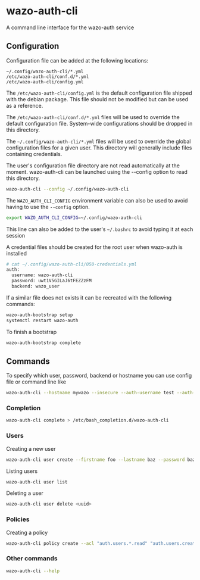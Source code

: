 # wazo-auth-cli
A command line interface for the wazo-auth service

## Configuration

Configuration file can be added at the following locations:

```
~/.config/wazo-auth-cli/*.yml
/etc/wazo-auth-cli/conf.d/*.yml
/etc/wazo-auth-cli/config.yml
```

The `/etc/wazo-auth-cli/config.yml` is the default configuration file shipped with the debian package. This file should not be modified but can be used as a reference.

The `/etc/wazo-auth-cli/conf.d/*.yml` files will be used to override the default configuration file. System-wide configurations should be dropped in this directory.

The `~/.config/wazo-auth-cli/*.yml` files will be used to override the global configuration files for a given user. This directory will generally include files containing credentials.

The user's configuration file directory are not read automatically at the moment. wazo-auth-cli can be launched using the --config option to read this directory.

```sh
wazo-auth-cli --config ~/.config/wazo-auth-cli
```

The `WAZO_AUTH_CLI_CONFIG` environment variable can also be used to avoid having to use the `--config` option.

```sh
export WAZO_AUTH_CLI_CONFIG=~/.config/wazo-auth-cli
```

This line can also be added to the user's `~/.bashrc` to avoid typing it at each session

A credential files should be created for the root user when wazo-auth is installed

```sh
# cat ~/.config/wazo-auth-cli/050-credentials.yml
auth:
  username: wazo-auth-cli
  password: uwt1V5GILaJ6tFEZZzFM
  backend: wazo_user
```

If a similar file does not exists it can be recreated with the following commands:

```sh
wazo-auth-bootstrap setup
systemctl restart wazo-auth
```

To finish a bootstrap

```sh
wazo-auth-bootstrap complete
```


## Commands

To specify which user, password, backend or hostname you can use config file or command line like

```sh
wazo-auth-cli --hostname mywazo --insecure --auth-username test --auth-password test --backend wazo_user <command> <args>
```

### Completion

```sh
wazo-auth-cli complete > /etc/bash_completion.d/wazo-auth-cli
```

### Users

Creating a new user

```sh
wazo-auth-cli user create --firstname foo --lastname baz --password baz --email "baz@example.com" baz
```

Listing users

```sh
wazo-auth-cli user list
```

Deleting a user

```sh
wazo-auth-cli user delete <uuid>
```

### Policies

Creating a policy

```sh
wazo-auth-cli policy create --acl "auth.users.*.read" "auth.users.create" -- mypolicy
```

### Other commands

```sh
wazo-auth-cli --help
```
